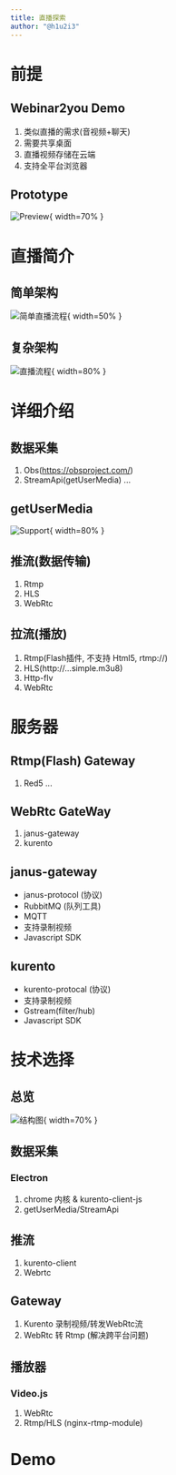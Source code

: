 ```yaml
---
title: 直播探索
author: "@h1u2i3"
---
```


# 前提

## Webinar2you Demo
1. 类似直播的需求(音视频+聊天)
2. 需要共享桌面
3. 直播视频存储在云端
4. 支持全平台浏览器

## Prototype

![Preview](images/webinar.png){ width=70% }

# 直播简介

## 简单架构

![简单直播流程](images/simple_progress.png){ width=50% }

## 复杂架构

![直播流程](images/progress.jpg){ width=80% }

# 详细介绍

## 数据采集

1. Obs(https://obsproject.com/)
2. StreamApi(getUserMedia)
...

## getUserMedia

![Support](images/support.png){ width=80% }

## 推流(数据传输)

1. Rtmp
2. HLS
3. WebRtc

## 拉流(播放)

1. Rtmp(Flash插件, 不支持 Html5, rtmp://)
2. HLS(http://...simple.m3u8)
3. Http-flv
4. WebRtc

# 服务器

## Rtmp(Flash) Gateway

1. Red5
...

## WebRtc GateWay

1. janus-gateway
2. kurento

## janus-gateway

- janus-protocol (协议)
- RubbitMQ (队列工具)
- MQTT
- 支持录制视频
- Javascript SDK

## kurento

- kurento-protocal (协议)
- 支持录制视频
- Gstream(filter/hub)
- Javascript SDK

# 技术选择

## 总览

![结构图](images/structure.png){ width=70% }

## 数据采集

### Electron
1. chrome 内核 & kurento-client-js
2. getUserMedia/StreamApi

## 推流
1. kurento-client
2. Webrtc

## Gateway
1. Kurento 录制视频/转发WebRtc流
2. WebRtc 转 Rtmp (解决跨平台问题)

## 播放器
### Video.js
1. WebRtc
2. Rtmp/HLS (nginx-rtmp-module)

# Demo
